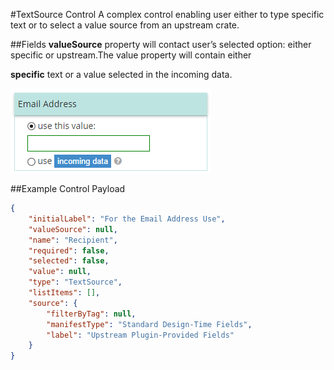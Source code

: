 #TextSource Control
A complex control enabling user either to type specific text or to select a value source from an upstream crate.

##Fields
**valueSource** property will contact user’s selected option: either specific or upstream.The value property will contain either

**specific** text or a value selected in the incoming data.

![Text Source](images/text_source.png)

##Example Control Payload
```json
{
    "initialLabel": "For the Email Address Use",
    "valueSource": null,
    "name": "Recipient",
    "required": false,
    "selected": false,
    "value": null,
    "type": "TextSource",
    "listItems": [],
    "source": {
        "filterByTag": null,
        "manifestType": "Standard Design-Time Fields",
        "label": "Upstream Plugin-Provided Fields"
    }
}
```
